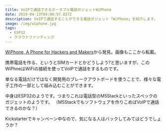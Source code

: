 ```yaml
---
title: VoIPで通話できるポータブル電話ガジェットWiPhone
date: 2019-04-13T04:00:57.827Z
description: VoIPで通話することができる電話ガジェット「WiPhone」を紹介します。
image: /img/wiphone.jpg
tags:
  - ESP32
  - クラウドファンディング
---
```

[WiPhone, A Phone for Hackers and Makers](https://www.kickstarter.com/projects/2103809433/wiphone-a-phone-for-hackers-and-makers/description)から発見。画像もここから転載。

携帯電話を作る、というとSIMカードとかどうしよう?と思いますが、このWiPhneはWiFiの接続を使ってVoIPで通話をするものです。

単なる電話だけではなく開発用のブレークアウトボードを使うことで、様々な電子工作の一部として組み込むことができます。

中身はESP32のようです。つまりこれは電話型のM5Stackといったスペックのガジェットのようです。
（M5Stackでもソフトウェアを作りこめばVoIPで通話できるのかな？）

Kickstarterでキャンペーン中なので、気になる人はバックしてみてはどうでしょうか？
